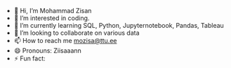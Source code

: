 - 👋 Hi, I’m Mohammad Zisan
- 👀 I’m interested in coding.
- 🌱 I’m currently learning SQL, Python, Jupyternotebook, Pandas, Tableau 
- 💞️ I’m looking to collaborate on various data
- 📫 How to reach me mozisa@ttu.ee
- 😄 Pronouns: Ziisaaann
- ⚡ Fun fact: 

<!---
Mo-zisa/Mo-zisa is a ✨ special ✨ repository because its `README.md` (this file) appears on your GitHub profile.
You can click the Preview link to take a look at your changes.
--->
